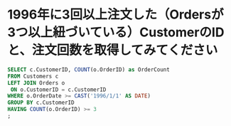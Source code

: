 # 1996年に3回以上注文した（Ordersが3つ以上紐づいている）CustomerのIDと、注文回数を取得してみてください

```sql
SELECT c.CustomerID, COUNT(o.OrderID) as OrderCount
FROM Customers c
LEFT JOIN Orders o
 ON o.CustomerID = c.CustomerID
WHERE o.OrderDate >= CAST('1996/1/1' AS DATE)
GROUP BY c.CustomerID
HAVING COUNT(o.OrderID) >= 3
;
```